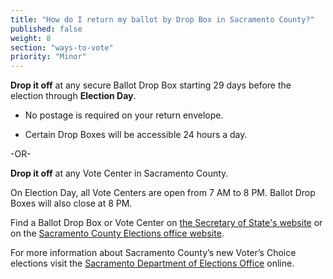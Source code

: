 ```yaml
---
title: "How do I return my ballot by Drop Box in Sacramento County?"
published: false
weight: 8
section: "ways-to-vote"
priority: "Minor"
---
```


**Drop it off** at any secure Ballot Drop Box starting 29 days before the election through **Election Day**.  

- No postage is required on your return envelope.  

- Certain Drop Boxes will be accessible 24 hours a day.        

-OR-

**Drop it off** at any Vote Center in Sacramento County.   

On Election Day, all Vote Centers are open from 7 AM to 8 PM. Ballot Drop Boxes will also close at 8 PM. 

Find a Ballot Drop Box or Vote Center on [the Secretary of State's website](https://caearlyvoting.sos.ca.gov/) or on the [Sacramento County Elections office website](https://elections.saccounty.net/votecenters/pages/locations.aspx). 

For more information about Sacramento County’s new Voter’s Choice elections visit the [Sacramento Department of Elections Office](http://www.elections.saccounty.net/VoteCenters/Pages/Vote-Center.aspx) online.  
